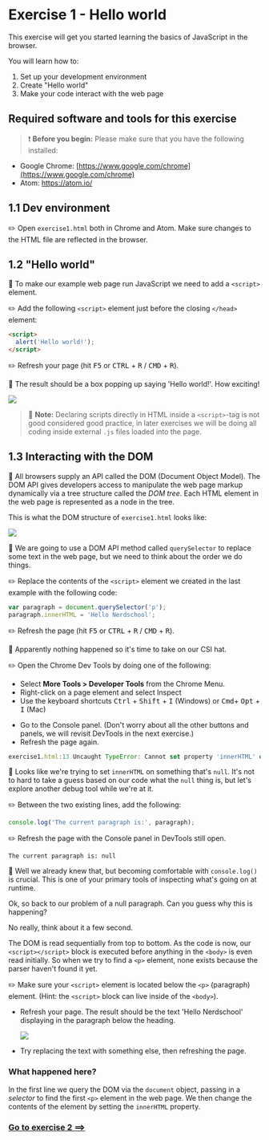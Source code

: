 # Exercise 1 - Hello world
This exercise will get you started learning the basics of JavaScript in the browser.

You will learn how to:
 1. Set up your development environment
 2. Create "Hello world"
 3. Make your code interact with the web page

## Required software and tools for this exercise

> :exclamation: **Before you begin:** Please make sure that you have the following installed:
-  Google Chrome: [https://www.google.com/chrome](https://www.google.com/chrome)
-  Atom: https://atom.io/

## 1.1 Dev environment

:pencil2: Open `exercise1.html` both in Chrome and Atom. Make sure changes to the HTML file are reflected in the browser.

## 1.2 "Hello world"

:book: To make our example web page run JavaScript we need to add a `<script>` element.

:pencil2: Add the following `<script>` element just before the closing `</head>` element:

```html
<script>
  alert('Hello world!');
</script>
```

:pencil2: Refresh your page (hit <kbd>F5</kbd> or <kbd>CTRL</kbd> + <kbd>R</kbd> / <kbd>CMD</kbd> + <kbd>R</kbd>).

:book: The result should be a box popping up saying 'Hello world!'. How exciting!

![](../exercise-1_2.png)

> :poop: **Note:** Declaring scripts directly in HTML inside a `<script>`-tag is not good considered good practice, in later exercises we will be doing all coding inside external `.js` files loaded into the page.

## 1.3 Interacting with the DOM

:book: All browsers supply an API called the DOM (Document Object Model). The DOM API gives developers access to manipulate the web page markup dynamically via a tree structure called the _DOM tree_. Each HTML element in the web page is represented as a node in the tree.

This is what the DOM structure of `exercise1.html` looks like:

![](../exercise-1_3-1.png)

:book: We are going to use a DOM API method called `querySelector` to replace some text in the web page, but we need to think about the order we do things.

:pencil2: Replace the contents of the `<script>` element we created in the last example with the following code:

```javascript
var paragraph = document.querySelector('p');
paragraph.innerHTML = 'Hello Nerdschool';
```

:pencil2: Refresh the page (hit <kbd>F5</kbd> or <kbd>CTRL</kbd> + <kbd>R</kbd> / <kbd>CMD</kbd> + <kbd>R</kbd>).

:book: Apparently nothing happened so it's time to take on our CSI hat.

:pencil2: Open the Chrome Dev Tools by doing one of the following:
  - Select **More Tools > Developer Tools** from the Chrome Menu.
  - Right-click on a page element and select Inspect
  - Use the keyboard shortcuts <kbd>Ctrl</kbd> + <kbd>Shift</kbd> + <kbd>I</kbd> (Windows) or <kbd>Cmd</kbd >+ <kbd>Opt</kbd> + <kbd>I</kbd> (Mac)
*  Go to the Console panel. (Don't worry about all the other buttons and panels, we will revisit DevTools in the next exercise.)
* Refresh the page again.

```javascript
exercise1.html:13 Uncaught TypeError: Cannot set property 'innerHTML' of null
```

:book: Looks like we're trying to set `innerHTML` on something that's `null`. It's not to hard to take a guess based on our code what the `null` thing is, but let's explore another debug tool while we're at it.

:pencil2: Between the two existing lines, add the following:

~~~~javascript
console.log('The current paragraph is:', paragraph);
~~~~

:pencil2: Refresh the page with the Console panel in DevTools still open.

~~~~
The current paragraph is: null
~~~~

:book: Well we already knew that, but becoming comfortable with `console.log()` is crucial. This is one of your primary tools of inspecting what's going on at runtime.

Ok, so back to our problem of a null paragraph. Can you guess why this is happening?

No really, think about it a few second.

The DOM is read sequentially from top to bottom. As the code is now, our `<script></script>` block is executed before anything in the `<body>` is even read initially. So when we try to find a `<p>` element, none exists because the parser haven't found it yet.

:pencil2: Make sure your `<script>` element is located below the `<p>` (paragraph) element. (Hint: the `<script>` block can live inside of the `<body>`).

* Refresh your page. The result should be the text 'Hello Nerdschool' displaying in the paragraph below the heading.

  ![](../exercise-1_3-2.png)

* Try replacing the text with something else, then refreshing the page.

### What happened here?

In the first line we query the DOM via the `document` object, passing in a _selector_ to find the first `<p>` element in the web page. We then change the contents of the element by setting the `innerHTML` property.

### [Go to exercise 2 ==>](../exercise-2/README.md)

